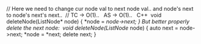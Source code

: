 //  Here we need to change cur node val to next node val.. and node's next to node's next's next..
​
//  TC -> O(1)..    AS -> O(1)..
​
​
​
C++
​
void deleteNode(ListNode* node) {
*node = *node->next;
}
But better properly delete the next node:
​
void deleteNode(ListNode* node) {
auto next = node->next;
*node = *next;
delete next;
}